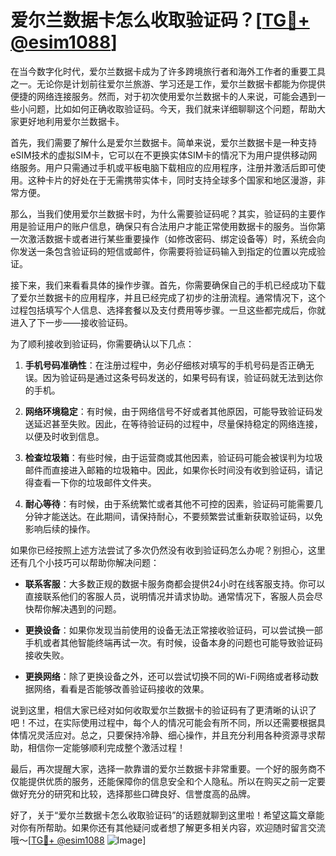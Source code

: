 # 爱尔兰数据卡怎么收取验证码？[[TG💪+ @esim1088](https://t.me/s/esim1088)]

在当今数字化时代，爱尔兰数据卡成为了许多跨境旅行者和海外工作者的重要工具之一。无论你是计划前往爱尔兰旅游、学习还是工作，爱尔兰数据卡都能为你提供便捷的网络连接服务。然而，对于初次使用爱尔兰数据卡的人来说，可能会遇到一些小问题，比如如何正确收取验证码。今天，我们就来详细聊聊这个问题，帮助大家更好地利用爱尔兰数据卡。

首先，我们需要了解什么是爱尔兰数据卡。简单来说，爱尔兰数据卡是一种支持eSIM技术的虚拟SIM卡，它可以在不更换实体SIM卡的情况下为用户提供移动网络服务。用户只需通过手机或平板电脑下载相应的应用程序，注册并激活后即可使用。这种卡片的好处在于无需携带实体卡，同时支持全球多个国家和地区漫游，非常方便。

那么，当我们使用爱尔兰数据卡时，为什么需要验证码呢？其实，验证码的主要作用是验证用户的账户信息，确保只有合法用户才能正常使用数据卡的服务。当你第一次激活数据卡或者进行某些重要操作（如修改密码、绑定设备等）时，系统会向你发送一条包含验证码的短信或邮件，你需要将验证码输入到指定的位置以完成验证。

接下来，我们来看看具体的操作步骤。首先，你需要确保自己的手机已经成功下载了爱尔兰数据卡的应用程序，并且已经完成了初步的注册流程。通常情况下，这个过程包括填写个人信息、选择套餐以及支付费用等步骤。一旦这些都完成后，你就进入了下一步——接收验证码。

为了顺利接收到验证码，你需要确认以下几点：

1. **手机号码准确性**：在注册过程中，务必仔细核对填写的手机号码是否正确无误。因为验证码是通过这条号码发送的，如果号码有误，验证码就无法到达你的手机。
   
2. **网络环境稳定**：有时候，由于网络信号不好或者其他原因，可能导致验证码发送延迟甚至失败。因此，在等待验证码的过程中，尽量保持稳定的网络连接，以便及时收到信息。

3. **检查垃圾箱**：有些时候，由于运营商或其他因素，验证码可能会被误判为垃圾邮件而直接进入邮箱的垃圾箱中。因此，如果你长时间没有收到验证码，请记得查看一下你的垃圾邮件文件夹。

4. **耐心等待**：有时候，由于系统繁忙或者其他不可控的因素，验证码可能需要几分钟才能送达。在此期间，请保持耐心，不要频繁尝试重新获取验证码，以免影响后续的操作。

如果你已经按照上述方法尝试了多次仍然没有收到验证码怎么办呢？别担心，这里还有几个小技巧可以帮助你解决问题：

- **联系客服**：大多数正规的数据卡服务商都会提供24小时在线客服支持。你可以直接联系他们的客服人员，说明情况并请求协助。通常情况下，客服人员会尽快帮你解决遇到的问题。
  
- **更换设备**：如果你发现当前使用的设备无法正常接收验证码，可以尝试换一部手机或者其他智能终端再试一次。有时候，设备本身的问题也可能导致验证码接收失败。

- **更换网络**：除了更换设备之外，还可以尝试切换不同的Wi-Fi网络或者移动数据网络，看看是否能够改善验证码接收的效果。

说到这里，相信大家已经对如何收取爱尔兰数据卡的验证码有了更清晰的认识了吧！不过，在实际使用过程中，每个人的情况可能会有所不同，所以还需要根据具体情况灵活应对。总之，只要保持冷静、细心操作，并且充分利用各种资源寻求帮助，相信你一定能够顺利完成整个激活过程！

最后，再次提醒大家，选择一款靠谱的爱尔兰数据卡非常重要。一个好的服务商不仅能提供优质的服务，还能保障你的信息安全和个人隐私。所以在购买之前一定要做好充分的研究和比较，选择那些口碑良好、信誉度高的品牌。

好了，关于“爱尔兰数据卡怎么收取验证码”的话题就聊到这里啦！希望这篇文章能对你有所帮助。如果你还有其他疑问或者想了解更多相关内容，欢迎随时留言交流哦～[[TG💪+ @esim1088](https://t.me/s/esim1088) ![Image](https://i.postimg.cc/4NQfJmqS/Snipaste-2025-05-13-00-14-12.png)]